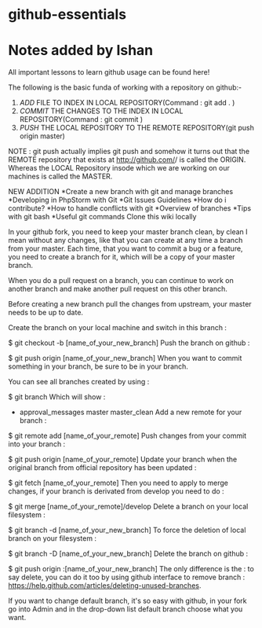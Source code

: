 # github-essentials
# Notes added by Ishan
All important lessons to learn github usage can be found here!

The following is the basic funda of working with a repository on github:-

1. *ADD* FILE TO INDEX IN LOCAL REPOSITORY(Command : git add . )
2. *COMMIT* THE CHANGES TO THE INDEX IN LOCAL REPOSITORY(Command : git commit )
3. *PUSH* THE LOCAL REPOSITORY TO THE REMOTE REPOSITORY(git push origin master)

NOTE : git push actually implies git push <TO> <FROM> and somehow it turns out that the REMOTE repository that exists at http://github.com/<username>/<repository-name> is called the ORIGIN. Whereas the LOCAL Repository insode which we are working on our machines is called the MASTER.

NEW ADDITION
*Create a new branch with git and manage branches
*Developing in PhpStorm with Git
*Git Issues Guidelines
*How do i contribute?
*How to handle conflicts with git
*Overview of branches
*Tips with git bash
*Useful git commands
Clone this wiki locally

	
In your github fork, you need to keep your master branch clean, by clean I mean without any changes, like that you can create at any time a branch from your master. Each time, that you want to commit a bug or a feature, you need to create a branch for it, which will be a copy of your master branch.

When you do a pull request on a branch, you can continue to work on another branch and make another pull request on this other branch.

Before creating a new branch pull the changes from upstream, your master needs to be up to date.

Create the branch on your local machine and switch in this branch :

$ git checkout -b [name_of_your_new_branch]
Push the branch on github :

$ git push origin [name_of_your_new_branch]
When you want to commit something in your branch, be sure to be in your branch.

You can see all branches created by using :

$ git branch
Which will show :

* approval_messages
  master
  master_clean
Add a new remote for your branch :

$ git remote add [name_of_your_remote] 
Push changes from your commit into your branch :

$ git push origin [name_of_your_remote]
Update your branch when the original branch from official repository has been updated :

$ git fetch [name_of_your_remote]
Then you need to apply to merge changes, if your branch is derivated from develop you need to do :

$ git merge [name_of_your_remote]/develop
Delete a branch on your local filesystem :

$ git branch -d [name_of_your_new_branch]
To force the deletion of local branch on your filesystem :

$ git branch -D [name_of_your_new_branch]
Delete the branch on github :

$ git push origin :[name_of_your_new_branch]
The only difference is the : to say delete, you can do it too by using github interface to remove branch : https://help.github.com/articles/deleting-unused-branches.

If you want to change default branch, it's so easy with github, in your fork go into Admin and in the drop-down list default branch choose what you want.
